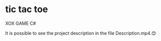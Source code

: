 # tic tac toe
 XOX GAME C# 
 
  It is possible to see the project description in the file Description.mp4.😊    
